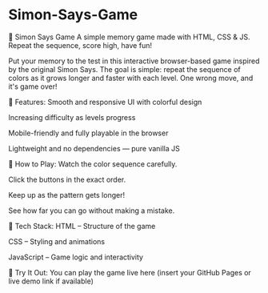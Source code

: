 # Simon-Says-Game
🔹 Simon Says Game A simple memory game made with HTML, CSS &amp; JS. Repeat the sequence, score high, have fun!

Put your memory to the test in this interactive browser-based game inspired by the original Simon Says. The goal is simple: repeat the sequence of colors as it grows longer and faster with each level. One wrong move, and it's game over!

🧠 Features:
Smooth and responsive UI with colorful design

Increasing difficulty as levels progress

Mobile-friendly and fully playable in the browser

Lightweight and no dependencies — pure vanilla JS

🚀 How to Play:
Watch the color sequence carefully.

Click the buttons in the exact order.

Keep up as the pattern gets longer!

See how far you can go without making a mistake.

📁 Tech Stack:
HTML – Structure of the game

CSS – Styling and animations

JavaScript – Game logic and interactivity

🎯 Try It Out:
You can play the game live here (insert your GitHub Pages or live demo link if available)
